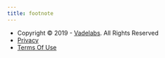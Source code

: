 ```yaml
---
title: footnote
---
```


- Copyright © 2019 - [Vadelabs](https://vadelabs.com). All Rights Reserved
- [Privacy](https://nerds-den.com/privacy/)
- [Terms Of Use](https://nerds-den.com/terms-of-use)
